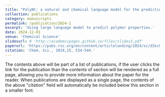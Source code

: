 ```yaml
---
title: "PolyNC: a natural and chemical language model for the prediction of unified polymer properties"
collection: publications
category: manuscripts
permalink: /publication/2024-1
excerpt: 'Using large language model to predict polymer properties.'
date: 2024-12-01
venue: 'Chemical Science'
slidesurl: # 'http://academicpages.github.io/files/slides3.pdf'
paperurl: 'https://pubs.rsc.org/en/content/articlelanding/2024/sc/d3sc05079c'
citation: 'Chem. Sci., 2024,15, 534-544.'
---
```


The contents above will be part of a list of publications, if the user clicks the link for the publication than the contents of section will be rendered as a full page, allowing you to provide more information about the paper for the reader. When publications are displayed as a single page, the contents of the above "citation" field will automatically be included below this section in a smaller font.
